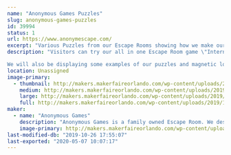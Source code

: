 ```yaml
---
name: "Anonymous Games Puzzles"
slug: anonymous-games-puzzles
id: 39994
status: 1
url: https://www.anonymescape.com/
excerpt: "Various Puzzles from our Escape Rooms showing how we make our Escape Rooms"
description: "Visitors can try our all in one Escape Room game \"Internal Threat\". It's a portable puzzle box that takes about 15-20 minutes to play. You have to decipher codes and use your brains to find the double agent. 

We will also be displaying some examples of our puzzles and magnetic locks to explain how our Escape Rooms function."
location: Unassigned
image-primary:
  - thumbnail: http://makers.makerfaireorlando.com/wp-content/uploads/2019/10/DSC_0814-150x150.jpg
    medium: http://makers.makerfaireorlando.com/wp-content/uploads/2019/10/DSC_0814-225x300.jpg
    large: http://makers.makerfaireorlando.com/wp-content/uploads/2019/10/DSC_0814-768x1024.jpg
    full: http://makers.makerfaireorlando.com/wp-content/uploads/2019/10/DSC_0814.jpg
maker:
  - name: "Anonymous Games"
    description: "Anonymous Games is a family owned Escape Room. We design and build all of our puzzles in house using Maker friendly tools, such as raspberry pi, Arduino, 3D printers."
    image-primary: http://makers.makerfaireorlando.com/wp-content/uploads/2019/10/PATCH-LOGO-BLACK-1024x1024.jpg
last-modified-db: "2019-10-26 17:55:07"
last-exported: "2020-05-07 10:07:17"
---
```

